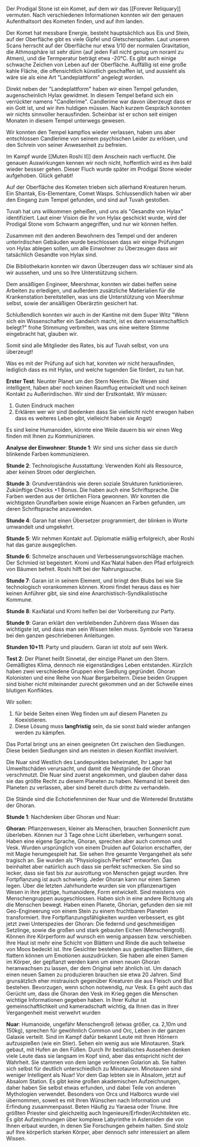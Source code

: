 Der Prodigal Stone ist ein Komet, auf dem wir das [[Forever Reliquary]] vermuten.
Nach verschiedenen Informationen konnten wir den genauen Aufenthaltsort des Kometen finden, und auf ihm landen.

Der Komet hat messbare Energie, besteht hauptsächlich aus Eis und Stein, auf der Oberfläche gibt es viele Gipfel und Gletscherspalten. Laut unseren Scans herrscht auf der Oberfläche nur etwa 1/10 der normalen Gravitation, die Athmosphäre ist sehr dünn (auf jeden Fall nicht genug um noraml zu Atmen), und die Termperatur beträgt etwa -20°C.
Es gibt auch einige schwache Zeichen von Leben auf der Oberfläche.
Auffällig ist eine große kahle Fläche, die offensichtlich künstlich geschaffen ist, und aussieht als wäre sie als eine Art "Landeplattform" angelegt worden.

Direkt neben der "Landeplattform" haben wir einen Tempel gefunden, augenscheinlich Hylax gewidmet.
In diesem Tempel befand sich ein verrückter namens "Candlerime". Candlerime war davon überzeugt dass er ein Gott ist, und wir ihm huldigen müssen. Nach kurzem Gespräch konnten wir nichts sinnvoller herausfinden. Scheinbar ist er schon seit einigen Monaten in diesem Tempel unterwegs gewesen.

Wir konnten den Tempel kampflos wieder verlassen, haben uns aber entschlossen Candlerime von seinem psychischen Leider zu erlösen, und den Schrein von seiner Anwesenheit zu befreien.

Im Kampf wurde [[Muten Roshi II]] dem Anschein nach verflucht. Die genauen Auswirkungen kennen wir noch nicht, hoffentlich wird es ihm bald wieder bessser gehen. Dieser Fluch wurde später im Prodigal Stone wieder aufgehoben. Glück gehabt!

Auf der Oberfläche des Kometen trieben sich allerhand Kreaturen herum. Ein Shantak, Eis-Elementare, Comet Wasps. Schlussendlich haben wir aber den Eingang zum Tempel gefunden, und sind auf Tuvah gestoßen.

Tuvah hat uns willkommen geheißen, und uns als "Gesandte von Hylax" identifiziert. Laut einer Vision die Ihr von Hylax geschickt wurde, wird der Prodigal Stone vom Schwarm angegriffen, und nur wir können helfen.

Zusammen mit den anderen Bewohnern des Tempel und der anderen unterirdischen Gebäuden wurde beschlossen dass wir einige Prüfungen von Hylax ablegen sollen, um alle Einwohner zu Überzeugen dass wir tatsächlich Gesandte von Hylax sind.

Die Bibliothekarin konnten wir davon Überzeugen dass wir schlauer sind als wir aussehen, und uns so Ihre Unterstützung sichern.

Dem ansäßigen Engineer, Meershmar, konnten wir dabei helfen seine Arbeiten zu erledigen, und außerdem zusätzliche Matierialien für die Krankenstation bereitstellen, was uns die Unterstützung von Meershmar selbst, sowie der ansäßigen Oberärztin gesichert hat.

Schlußendlich konnten wir auch in der Kantine mit dem Super Witz "Wenn sich ein Wissenschafter ein Sandwich macht, ist es dann wissenschaftlich belegt?" frohe Stimmung verbreiten, was uns eine weitere Stimme eingebracht hat, glauben wir.

Somit sind alle Mitglieder des Rates, bis auf Tuvah selbst, von uns überzeugt!

Was es mit der Prüfung auf sich hat, konnten wir nicht herausfinden, lediglich dass es mit Hylax, und welche tugenden Sie fördert, zu tun hat.

**Erster Test**: 
Neunter Planet um den Stern Neertin. Die Wesen sind intelligent, haben aber noch keinen Raumflug entwickelt und noch keinen Kontakt zu Außerirdischen. Wir sind der Erstkontakt. Wir müssen:
1) Guten Eindruck machen
2) Erklären wer wir sind (bedenken dass Sie vielleicht nicht erwogen haben dass es weiteres Leben gibt, vielleicht haben sie Angst)

Es sind keine Humanoiden, könnte eine Weile dauern bis wir einen Weg finden mit Ihnen zu Kommunizieren.

**Analyse der Einwohner**:
**Stunde 1**: 
Wir sind uns sicher dass sie durch blinkende Farben kommunizieren.

**Stunde 2**: 
Technologische Ausstattung: Verwenden Kohl als Ressource, aber keinen Strom oder dergleichen.

**Stunde 3**: 
Grundverständnis wie deren soziale Strukturen funktionieren. Zukünftige Checks +1 Bonus. Die haben auch eine Schriftsprache. Die Farben werden aus der örtlichen Flora gewonnen. Wir konnten die wichtigsten Grundfarben sowie einige Nuancen an Farben gefunden, um deren Schriftsprache anzuwenden.

**Stunde 4**: 
Garan hat einen Übersetzer programmiert, der blinken in Worte umwandelt und umgekehrt.

**Stunde 5**:
Wir nehmen Kontakt auf.
Diplomatie mäßig erfolgreich, aber Roshi hat das ganze ausgeglichen.

**Stunde 6**:
Schmelze anschauen und Verbesserungsvorschläge machen. Der Schmied ist begeistert. Kromi und Kax'Natal haben den Pfad erfolgreich von Bäumen befreit. Roshi hilft bei der Nahrungssuche.

**Stunde 7**:
Garan ist in seinem Element, und bringt den Blubs bei wie Sie technologisch vorankommen können. Kromi findet heraus dass es hier keinen Anführer gibt, sie sind eine Anarchistisch-Syndikalistische Kommune.

**Stunde 8**: 
KaxNatal und Kromi helfen bei der Vorbereitung zur Party.

**Stunde 9**:
Garan erklärt den verbleibenden Zuhörern dass Wissen das wichtigste ist, und dass man sein Wissen teilen muss. Symbole von Yaraesa bei den ganzen geschriebenen Anleitungen.

**Stunden 10+11**:
Party und plaudern. Garan ist stolz auf sein Werk.

**Test 2**:
Der Planet heißt Sinnetal, der einzige Planet um den Stern. Gemäßigtes Klima, dennoch nie eigenständiges Leben entstanden. Kürzlich haben zwei verschiedene Gruppen eine Siedlung gegründet. Ghoran Kolonisten und eine Reihe von Nuar Bergarbeitern. Diese beiden Gruppen sind bisher nicht miteinander zurecht gekommen und an der Schwelle eines blutigen Konfliktes.

Wir sollen:
1) für beide Seiten einen Weg finden um auf diesem Planeten zu Koexistieren.
2) Diese Lösung muss **langfristig** sein, da sie sonst bald wieder anfangen werden zu kämpfen.

Das Portal bringt uns an einen geeigneten Ort zwischen den Siedlungen. Diese beiden Siedlungen sind am meisten in diesen Konflikt involviert. 

Die Nuar sind Westlich des Landepunktes beheimatet, Ihr Lager hat Umweltschäden verursacht, und damit die Nestgründe der Ghoran verschmutzt. Die Nuar sind zuerst angekommen, und glauben daher dass sie das größte Recht zu diesem Planeten zu haben. Niemand ist bereit den Planeten zu verlassen, aber sind bereit durch dritte zu verhandeln.

Die Stände sind die Echotiefenminen der Nuar und die Winteredel Brutstätte der Ghoran.

**Stunde 1**:
Nachdenken über Ghoran und Nuar: 

**Ghoran**:
Pflanzenwesen, kleiner als Menschen, brauchen Sonnenlicht zum überleben. Können nur 3 Tage ohne Licht überleben, verhungern sonst. Haben eine eigene Sprache, Ghoran, sprechen aber auch common und Vesk.
Wurden ursprünglich von einem Druiden auf Golarion erschaffen, der mit Magie herumgespielt hat. Sie sehen Ihre gesamte Vergangeheit als sehr tragisch an. Sie wurden als "Physiologisch Perfekt" entworfen. Das beinhaltet aber natürlich auch dass sie perfekt schmecken. Sie sind so lecker, dass sie fast bis zur ausrottung von Menschen gejagt wurden. Ihre Fortpflanzung ist auch schwierig. Jeder Ghoran kann nur einen Samen legen. Über die letzten Jahrhunderte wurden sie von pflanzenartigen Wesen in ihre jetztige, humanoidere, Form entwickelt. Sind meistens von Menschengruppen ausgeschlossen. Haben sich in eine andere Richtung als die Menschen bewegt. Haben einen Planete, Ghorian, gefunden den sie mit Geo-Engineerung von einem Stein zu einem fruchtbaren Planeten transformiert. Ihre Fortpflanzungsfähigkeiten wurden verbessert, es gibt jetzt zwei Unterspezies der Ghoran: Die federnd und geschmeidigen Setzlinge, sowie die großen und stark gebauten Eichen (Menschengroß). Können ihre Körperform auf wunsch ein wenig anpassen bzw. verschieben. Ihre Haut ist mehr eine Schicht von Blättern und Rinde die auch teilweise von Moos bedeckt ist. Ihre Gesichter bestehen aus gestapelten Blättern, die flattern können um Emotionen auszudrücken. Sie haben alle einen Samen im Körper, der gepflanzt werden kann um einen neuen Ghoran heranwachsen zu lassen, der dem Original sehr ähnlich ist. Um danach einen neuen Samen zu produzieren brauchen sie etwa 20 Jahren. Sind grunsätzlich eher mistrauisch gegenüber Kreaturen die aus Fleisch und Blut bestehen. Bevorzugen, wenn schon notwendig, nur Vesk. Es geht auch das Gerücht um, dass die Ghoran den Vesk im Krieg gegen die Menschen wichtige Informationen gegeben haben.
In Ihrer Kultur ist gemeinschaftlichkeit und kameradschaft wichtig, da Ihnen das in Ihrer Vergangenheit meist verwehrt wurden

**Nuar**: 
Humanoide, ungefähr Menschengroß (etwas größer, ca. 2,10m und 150kg), sprechen für gewöhnlich Common und Orc, Leben in der ganzen Galaxie verteilt. Sind im Kampf dafür bekannt Leute mit Ihren Hörnern aufzuspießen (wie ein Stier). Sehen ein wenig aus wie Minotauren. Stark gebaut, mit Hufen an den Füßen. Durch Ihr bestialisches Aussehen denken viele Leute dass sie langsam im Kopf sind, aber das entspricht nicht der Wahrheit. Sie stammen von dem lange verlorenen Golarion ab. Sie halten sich selbst für deutlich unterschiedlich zu Minotauren. Minotauren sind weniger Intelligent als Nuar! Vor dem Gap lebten sie in Absalom, jetzt auf Absalom Station. Es gibt keine großen akademischen Aufzeichnungen, daher haben Sie selbst etwas erfunden, und dabei Teile von anderen Mythologien verwendet. Besonders von Orcs und Halborcs wurde viel übernommen, soweit es mit Ihren Wünschen nach Information und Erfindung zusammenpasst. Beten Häufig zu Yaraesa oder Triune. Ihre größten Priester sind gleichzeitig auch Ingenieure/Erfinder/Architekten etc.
Es gibt Aufzeichnungen über komplexe Labyrinthe in Asteroiden die von Ihnen erbaut wurden, in denen Sie Forschungen geheim halten.
Sind stolz auf Ihre körperlich starken Körper, aber dennoch sehr interessiert an allem Wissen.